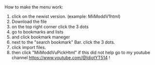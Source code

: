 How to make the menu work: 

1. click on the newist version. (example: MiiModdV1html)
2. Download the file
3. on the top right corner click the 3 dots
4. go to bookmarks and lists
5. and click bookmark maneger
6. next to the "search bookmark" Bar. click the 3 dots.
7. click import files.
8. then click "MiiModdVuPickHtml"
        if this did not help go to my youtube channel https://www.youtube.com/@IdiotYT514 !
